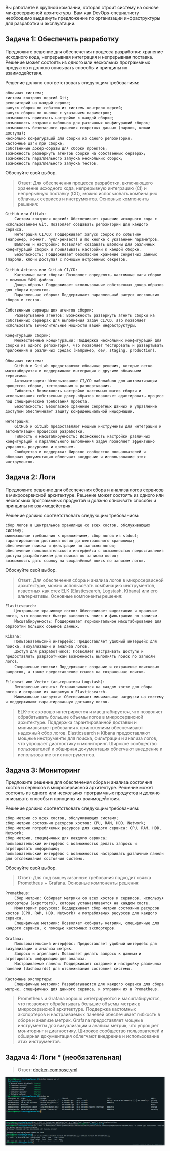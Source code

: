 Вы работаете в крупной компании, которая строит систему на основе микросервисной архитектуры. Вам как DevOps-специалисту необходимо выдвинуть предложение по организации инфраструктуры для разработки и эксплуатации.

## Задача 1: Обеспечить разработку

Предложите решение для обеспечения процесса разработки: хранение исходного кода, непрерывная интеграция и непрерывная поставка. Решение может состоять из одного или нескольких программных продуктов и должно описывать способы и принципы их взаимодействия.

Решение должно соответствовать следующим требованиям:

    облачная система;
    система контроля версий Git;
    репозиторий на каждый сервис;
    запуск сборки по событию из системы контроля версий;
    запуск сборки по кнопке с указанием параметров;
    возможность привязать настройки к каждой сборке;
    возможность создания шаблонов для различных конфигураций сборок;
    возможность безопасного хранения секретных данных (пароли, ключи доступа);
    несколько конфигураций для сборки из одного репозитория;
    кастомные шаги при сборке;
    собственные докер-образы для сборки проектов;
    возможность развернуть агентов сборки на собственных серверах;
    возможность параллельного запуска нескольких сборок;
    возможность параллельного запуска тестов.

Обоснуйте свой выбор.

>Ответ: Для обеспечения процесса разработки, включающего хранение исходного кода, непрерывную интеграцию (CI) и непрерывную поставку (CD), можно использовать комбинацию облачных сервисов и инструментов. Основные компоненты решения:

    GitHub или GitLab:
        Система контроля версий: Обеспечивает хранение исходного кода с использованием Git. Позволяет создавать репозитории для каждого сервиса.
        Интеграция CI/CD: Поддерживает запуск сборок по событиям (например, коммит, пулл-реквест) и по кнопке с указанием параметров.
        Шаблоны и настройки: Позволяет создавать шаблоны для различных конфигураций сборок и привязывать настройки к каждой сборке.
        Безопасность: Поддерживает безопасное хранение секретных данных (пароли, ключи доступа) с помощью встроенных секретов.

    GitHub Actions или GitLab CI/CD:
        Кастомные шаги сборки: Позволяет определять кастомные шаги сборки с помощью YAML-файлов.
        Докер-образы: Поддерживает использование собственных докер-образов для сборки проектов.
        Параллельные сборки: Поддерживает параллельный запуск нескольких сборок и тестов.

    Собственные серверы для агентов сборки:
        Развертывание агентов: Возможность развернуть агенты сборки на собственных серверах для выполнения задач CI/CD. Это позволяет использовать вычислительные мощности вашей инфраструктуры.

    Конфигурации сборки:
        Множественные конфигурации: Поддержка нескольких конфигураций для сборки из одного репозитория, что позволяет тестировать и развертывать приложения в различных средах (например, dev, staging, production).

    Облачная система: 
        GitHub и GitLab предоставляют облачные решения, которые легко масштабируются и поддерживают интеграцию с другими облачными сервисами.
        Автоматизация: Использование CI/CD пайплайнов для автоматизации процессов сборки, тестирования и развертывания.
        Гибкость: Возможность настройки кастомных шагов сборки и использования собственных докер-образов позволяет адаптировать процесс под специфические требования проекта.
        Безопасность: Безопасное хранение секретных данных и управление доступом обеспечивают защиту конфиденциальной информации.

    Интеграция:
        GitHub и GitLab предоставляют мощные инструменты для интеграции и автоматизации процессов разработки.
        Гибкость и масштабируемость: Возможность настройки различных конфигураций и параллельного выполнения задач позволяет эффективно управлять ресурсами и временем.
        Сообщество и поддержка: Широкое сообщество пользователей и обширная документация облегчают внедрение и использование этих инструментов.


## Задача 2: Логи

Предложите решение для обеспечения сбора и анализа логов сервисов в микросервисной архитектуре. Решение может состоять из одного или нескольких программных продуктов и должно описывать способы и принципы их взаимодействия.

Решение должно соответствовать следующим требованиям:

    сбор логов в центральное хранилище со всех хостов, обслуживающих систему;
    минимальные требования к приложениям, сбор логов из stdout;
    гарантированная доставка логов до центрального хранилища;
    обеспечение поиска и фильтрации по записям логов;
    обеспечение пользовательского интерфейса с возможностью предоставления доступа разработчикам для поиска по записям логов;
    возможность дать ссылку на сохранённый поиск по записям логов.

Обоснуйте свой выбор.

>Ответ: Для обеспечения сбора и анализа логов в микросервисной архитектуре, можно использовать комбинацию инструментов, известных как стек ELK (Elasticsearch, Logstash, Kibana) или его альтернативы. Основные компоненты решения:

    Elasticsearch:
        Центральное хранилище логов: Обеспечивает индексацию и хранение логов, что позволяет быстро выполнять поиск и фильтрацию по записям.
        Масштабируемость: Поддерживает горизонтальное масштабирование для обработки больших объемов данных.

    Kibana:
        Пользовательский интерфейс: Предоставляет удобный интерфейс для поиска, визуализации и анализа логов.
        Доступ для разработчиков: Позволяет настраивать доступы и предоставлять разработчикам возможность выполнять поиск по записям логов.
        Сохраненные поиски: Поддерживает создание и сохранение поисковых запросов, а также предоставление ссылок на сохраненные поиски.

    Filebeat или Vector (альтернативы Logstash):
        Легковесные агенты: Устанавливаются на каждом хосте для сбора логов и отправки их напрямую в Elasticsearch.
        Минимальные нагрузки: Обеспечивают минимальные нагрузки на систему и поддерживают гарантированную доставку логов.
>ELK-стек хорошо интегрируется и масштабируется, что позволяет обрабатывать большие объемы логов в микросервисной архитектуре. Поддержка гарантированной доставки и минимальные требования к приложениям обеспечивают надежный сбор логов. Elasticsearch и Kibana предоставляют мощные инструменты для поиска, фильтрации и анализа логов, что упрощает диагностику и мониторинг. Широкое сообщество пользователей и обширная документация облегчают внедрение и использование этих инструментов.

## Задача 3: Мониторинг

Предложите решение для обеспечения сбора и анализа состояния хостов и сервисов в микросервисной архитектуре. Решение может состоять из одного или нескольких программных продуктов и должно описывать способы и принципы их взаимодействия.

Решение должно соответствовать следующим требованиям:

    сбор метрик со всех хостов, обслуживающих систему;
    сбор метрик состояния ресурсов хостов: CPU, RAM, HDD, Network;
    сбор метрик потребляемых ресурсов для каждого сервиса: CPU, RAM, HDD, Network;
    сбор метрик, специфичных для каждого сервиса;
    пользовательский интерфейс с возможностью делать запросы и агрегировать информацию;
    пользовательский интерфейс с возможностью настраивать различные панели для отслеживания состояния системы.

Обоснуйте свой выбор.

>Ответ: Для под вышеуказанные требования подходит связка Prometheus + Grafana. Основные компоненты решения:

    Prometheus:
        Сбор метрик: Собирает метрики со всех хостов и сервисов, используя экспортеры (exporters), которые устанавливаются на каждом хосте.
        Мониторинг ресурсов: Поддерживает сбор метрик состояния ресурсов хостов (CPU, RAM, HDD, Network) и потребляемых ресурсов для каждого сервиса.
        Специфичные метрики: Позволяет собирать метрики, специфичные для каждого сервиса, с помощью кастомных экспортеров.

    Grafana:
        Пользовательский интерфейс: Предоставляет удобный интерфейс для визуализации и анализа метрик.
        Запросы и агрегация: Позволяет делать запросы к данным и агрегировать информацию для анализа.
        Настраиваемые панели: Поддерживает создание и настройку различных панелей (dashboards) для отслеживания состояния системы.

    Кастомные экспортеры:
        Специфичные метрики: Разрабатываются для каждого сервиса для сбора метрик, специфичных для данного сервиса, и отправки их в Prometheus.

>Prometheus и Grafana хорошо интегрируются и масштабируются, что позволяет обрабатывать большие объемы метрик в микросервисной архитектуре. Поддержка кастомных экспортеров и настраиваемых панелей обеспечивает гибкость в сборе и анализе метрик. Grafana предоставляет мощные инструменты для визуализации и анализа метрик, что упрощает мониторинг и диагностику. Широкое сообщество пользователей и обширная документация облегчают внедрение и использование этих инструментов.



## Задача 4: Логи * (необязательная)

>Ответ: [docker-compose.yml](./docker-compose.yml)

![docker ps](./task3/docker.png)
![result](./task3/result.png)
